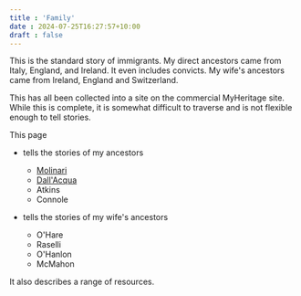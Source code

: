 ```yaml
---
title : 'Family'
date : 2024-07-25T16:27:57+10:00
draft : false
---
```


This is the standard story of immigrants. My direct ancestors came from Italy, England, and Ireland. It even includes convicts. My wife's ancestors came from Ireland, England and Switzerland.

This has all been collected into a site on the commercial MyHeritage site. While this is complete, it is somewhat difficult to traverse and is not flexible enough to tell stories.

This page

- tells the stories of my ancestors
  - [Molinari](molinari)
  - [Dall'Acqua](dallacqua)
  - Atkins
  - Connole
  
- tells the stories of my wife's ancestors
  - O'Hare
  - Raselli
  - O'Hanlon
  - McMahon

It also describes a range of resources.
